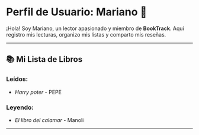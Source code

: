 # Perfil de Usuario: Mariano 📖

¡Hola! Soy Mariano, un lector apasionado y miembro de **BookTrack**. Aquí registro mis lecturas, organizo mis listas y comparto mis reseñas.

---

## 📚 **Mi Lista de Libros**
### **Leídos**:
- *Harry poter* - PEPE
  
### **Leyendo**:
- *El libro del calamar* - Manoli
  
---





